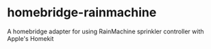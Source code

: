 # homebridge-rainmachine
A homebridge adapter for using RainMachine sprinkler controller with Apple's Homekit

